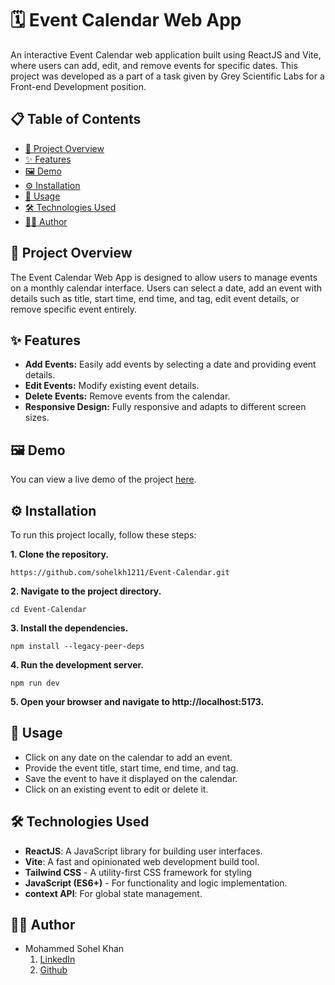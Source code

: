 # 🗓️ Event Calendar Web App

An interactive Event Calendar web application built using ReactJS and Vite, where users can add, edit, and remove events for specific dates. This project was developed as a part of a task given by Grey Scientific Labs for a Front-end Development position.

## 📋 Table of Contents

- [📖 Project Overview](#-project-overview)
- [✨ Features](#-features)
- [🖼️ Demo](#%EF%B8%8F-demo)
- [⚙️ Installation](#%EF%B8%8F-demo)
- [🚀 Usage](#-usage)
- [🛠️ Technologies Used](#%EF%B8%8F-technologies-used)
- [👨‍💻 Author](#-author)

## 📖 Project Overview

The Event Calendar Web App is designed to allow users to manage events on a monthly calendar interface. Users can select a date, add an event with details such as title, start time, end time, and tag, edit event details, or remove specific event entirely.

## ✨ Features

- **Add Events:** Easily add events by selecting a date and providing event details.
- **Edit Events:** Modify existing event details.
- **Delete Events:** Remove events from the calendar.
- **Responsive Design:** Fully responsive and adapts to different screen sizes.

## 🖼️ Demo

You can view a live demo of the project [here](https://event-calendar1.netlify.app/).

## ⚙️ Installation

To run this project locally, follow these steps:

**1. Clone the repository.**
   ```
   https://github.com/sohelkh1211/Event-Calendar.git
   ```
**2. Navigate to the project directory.**
   ```
   cd Event-Calendar
   ```
**3. Install the dependencies.**
   ```
   npm install --legacy-peer-deps
   ```
**4. Run the development server.**
   ```
   npm run dev
   ```
**5. Open your browser and navigate to http://localhost:5173.**

## 🚀 Usage

- Click on any date on the calendar to add an event.
- Provide the event title, start time, end time, and tag.
- Save the event to have it displayed on the calendar.
- Click on an existing event to edit or delete it.

## 🛠️ Technologies Used

- **ReactJS**: A JavaScript library for building user interfaces.
- **Vite**: A fast and opinionated web development build tool.
- **Tailwind CSS** - A utility-first CSS framework for styling
- **JavaScript (ES6+)** - For functionality and logic implementation.
- **context API**: For global state management.

## 👨‍💻 Author

- Mohammed Sohel Khan
  1. [LinkedIn](https://www.linkedin.com/in/mohammed-sohel-khan-452479259/)
  2. [Github](https://github.com/sohelkh1211)
